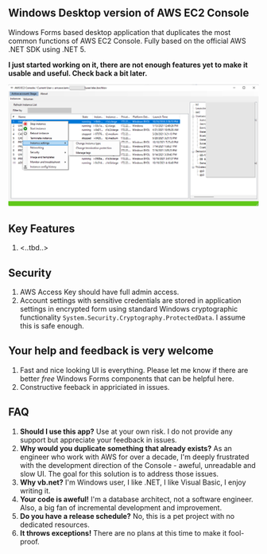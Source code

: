 ## Windows Desktop version of AWS EC2 Console
Windows Forms based desktop application that duplicates the most common functions of AWS EC2 Console.
Fully based on the official AWS .NET SDK using .NET 5.

**I just started working on it, there are not enough features yet to make it usable and useful. Check back a bit later.**

<img alt="alt_text" src="main-form.png" />

## Key Features 
1. <..tbd..>

## Security
1. AWS Access Key should have full admin access.
2. Account settings with sensitive credentials are stored in application settings in encrypted form using standard Windows cryptographic functionality `System.Security.Cryptography.ProtectedData`. I assume this is safe enough.

## Your help and feedback is very welcome
1. Fast and nice looking UI is everything. Please let me know if there are better *free* Windows Forms components that can be helpful here.
2. Constructive feeback in appriciated in issues. 

## FAQ
1. <b>Should I use this app?</b> Use at your own risk. I do not provide any support but appreciate your feedback in issues.
2. <b>Why would you duplicate something that already exists?</b> 
As an engineer who work with AWS for over a decade, I'm deeply frustrated with the development direction of the Console - aweful, unreadable and slow UI.
The goal for this solution is to address those issues.
3. <b>Why vb.net?</b> I'm Windows user, I like .NET, I like Visual Basic, I enjoy writing it.
4. <b>Your code is aweful!</b> I'm a database architect, not a software engineer. Also, a big fan of incremental development and improvement. 
5. <b>Do you have a release schedule?</b> No, this is a pet project with no dedicated resources. 
6. <b>It throws exceptions!</b> There are no plans at this time to make it fool-proof.
